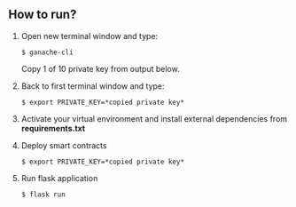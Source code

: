 ## How to run?

1. Open new terminal window and type:
    ```
    $ ganache-cli
    ```
    Copy 1 of 10 private key from output below.

2. Back to first terminal window and type:
    ```
    $ export PRIVATE_KEY=*copied private key*
    ```
3. Activate your virtual environment and install external dependencies from **requirements.txt**
4. Deploy smart contracts
    ```
    $ export PRIVATE_KEY=*copied private key*
    ```
5. Run flask application
    ```
    $ flask run
    ```